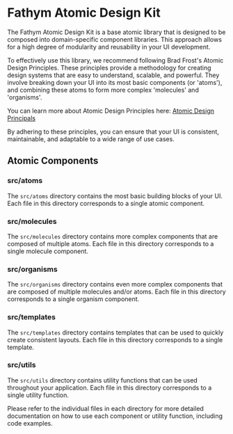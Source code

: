 # Fathym Atomic Design Kit

The Fathym Atomic Design Kit is a base atomic library that is designed to be
composed into domain-specific component libraries. This approach allows for a
high degree of modularity and reusability in your UI development.

To effectively use this library, we recommend following Brad Frost's Atomic
Design Principles. These principles provide a methodology for creating design
systems that are easy to understand, scalable, and powerful. They involve
breaking down your UI into its most basic components (or 'atoms'), and combining
these atoms to form more complex 'molecules' and 'organisms'.

You can learn more about Atomic Design Principles here:
[Atomic Design Principals](https://atomicdesign.bradfrost.com/chapter-2/)

By adhering to these principles, you can ensure that your UI is consistent,
maintainable, and adaptable to a wide range of use cases.

## Atomic Components

### src/atoms

The `src/atoms` directory contains the most basic building blocks of your UI.
Each file in this directory corresponds to a single atomic component.

### src/molecules

The `src/molecules` directory contains more complex components that are composed
of multiple atoms. Each file in this directory corresponds to a single molecule
component.

### src/organisms

The `src/organisms` directory contains even more complex components that are
composed of multiple molecules and/or atoms. Each file in this directory
corresponds to a single organism component.

### src/templates

The `src/templates` directory contains templates that can be used to quickly
create consistent layouts. Each file in this directory corresponds to a single
template.

### src/utils

The `src/utils` directory contains utility functions that can be used throughout
your application. Each file in this directory corresponds to a single utility
function.

Please refer to the individual files in each directory for more detailed
documentation on how to use each component or utility function, including code
examples.
